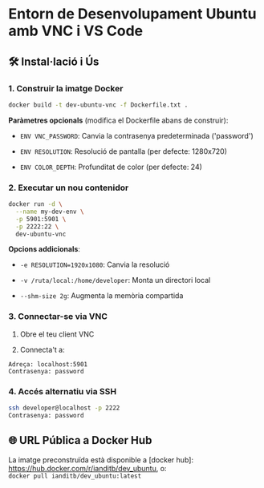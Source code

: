 # Entorn de Desenvolupament Ubuntu amb VNC i VS Code

## 🛠️ Instal·lació i Ús

### 1. Construir la imatge Docker
```bash
docker build -t dev-ubuntu-vnc -f Dockerfile.txt .
```

**Paràmetres opcionals** (modifica el Dockerfile abans de construir):

- `ENV VNC_PASSWORD`: Canvia la contrasenya predeterminada ('password')
    
- `ENV RESOLUTION`: Resolució de pantalla (per defecte: 1280x720)
    
- `ENV COLOR_DEPTH`: Profunditat de color (per defecte: 24)

### 2. Executar un nou contenidor

```bash
docker run -d \
  --name my-dev-env \
  -p 5901:5901 \
  -p 2222:22 \
  dev-ubuntu-vnc
```

**Opcions addicionals**:

- `-e RESOLUTION=1920x1080`: Canvia la resolució
    
- `-v /ruta/local:/home/developer`: Monta un directori local
    
- `--shm-size 2g`: Augmenta la memòria compartida

### 3. Connectar-se via VNC

1. Obre el teu client VNC
    
2. Connecta't a:
```shell
Adreça: localhost:5901
Contrasenya: password
```

### 4. Accés alternatiu via SSH
```bash
ssh developer@localhost -p 2222
Contrasenya: password
```
## 🌐 URL Pública a Docker Hub

La imatge preconstruïda està disponible a [docker hub]: https://hub.docker.com/r/ianditb/dev_ubuntu, o:  
`docker pull ianditb/dev_ubuntu:latest`
